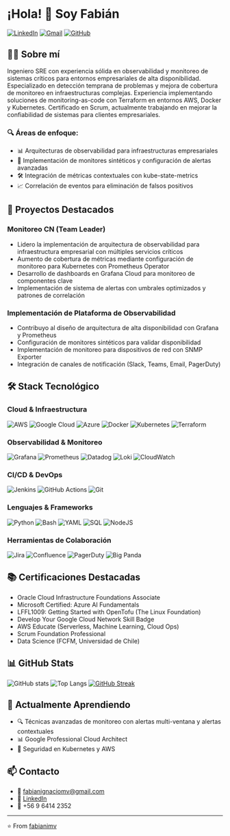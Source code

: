 # ¡Hola! 👋 Soy Fabián

[![LinkedIn](https://img.shields.io/badge/LinkedIn-0077B5?style=for-the-badge&logo=linkedin&logoColor=white)](https://linkedin.com/in/fabianimv)
[![Gmail](https://img.shields.io/badge/Gmail-D14836?style=for-the-badge&logo=gmail&logoColor=white)](mailto:fabianignaciomv@gmail.com)
[![GitHub](https://img.shields.io/badge/GitHub-100000?style=for-the-badge&logo=github&logoColor=white)](https://github.com/FabianIMV)

## 👨‍💻 Sobre mí

Ingeniero SRE con experiencia sólida en observabilidad y monitoreo de sistemas críticos para entornos empresariales de alta disponibilidad. Especializado en detección temprana de problemas y mejora de cobertura de monitoreo en infraestructuras complejas. Experiencia implementando soluciones de monitoring-as-code con Terraform en entornos AWS, Docker y Kubernetes. Certificado en Scrum, actualmente trabajando en mejorar la confiabilidad de sistemas para clientes empresariales.

### 🔍 Áreas de enfoque:
- 📊 Arquitecturas de observabilidad para infraestructuras empresariales
- 🔄 Implementación de monitores sintéticos y configuración de alertas avanzadas
- 🛠️ Integración de métricas contextuales con kube-state-metrics
- 📈 Correlación de eventos para eliminación de falsos positivos

## 🚀 Proyectos Destacados

### Monitoreo CN (Team Leader)
- Lidero la implementación de arquitectura de observabilidad para infraestructura empresarial con múltiples servicios críticos
- Aumento de cobertura de métricas mediante configuración de monitoreo para Kubernetes con Prometheus Operator
- Desarrollo de dashboards en Grafana Cloud para monitoreo de componentes clave
- Implementación de sistema de alertas con umbrales optimizados y patrones de correlación

### Implementación de Plataforma de Observabilidad
- Contribuyo al diseño de arquitectura de alta disponibilidad con Grafana y Prometheus
- Configuración de monitores sintéticos para validar disponibilidad
- Implementación de monitoreo para dispositivos de red con SNMP Exporter
- Integración de canales de notificación (Slack, Teams, Email, PagerDuty)

## 🛠️ Stack Tecnológico

### Cloud & Infraestructura
![AWS](https://img.shields.io/badge/AWS-232F3E?style=for-the-badge&logo=amazon-aws&logoColor=white)
![Google Cloud](https://img.shields.io/badge/Google_Cloud-4285F4?style=for-the-badge&logo=google-cloud&logoColor=white)
![Azure](https://img.shields.io/badge/Azure-0078D4?style=for-the-badge&logo=microsoftazure&logoColor=white)
![Docker](https://img.shields.io/badge/Docker-2496ED?style=for-the-badge&logo=docker&logoColor=white)
![Kubernetes](https://img.shields.io/badge/Kubernetes-326CE5?style=for-the-badge&logo=kubernetes&logoColor=white)
![Terraform](https://img.shields.io/badge/Terraform-7B42BC?style=for-the-badge&logo=terraform&logoColor=white)

### Observabilidad & Monitoreo
![Grafana](https://img.shields.io/badge/Grafana-F46800?style=for-the-badge&logo=grafana&logoColor=white)
![Prometheus](https://img.shields.io/badge/Prometheus-E6522C?style=for-the-badge&logo=prometheus&logoColor=white)
![Datadog](https://img.shields.io/badge/Datadog-632CA6?style=for-the-badge&logo=datadog&logoColor=white)
![Loki](https://img.shields.io/badge/Loki-F5A800?style=for-the-badge&logo=grafana&logoColor=white)
![CloudWatch](https://img.shields.io/badge/CloudWatch-FF4F8B?style=for-the-badge&logo=amazon-aws&logoColor=white)

### CI/CD & DevOps
![Jenkins](https://img.shields.io/badge/Jenkins-D24939?style=for-the-badge&logo=jenkins&logoColor=white)
![GitHub Actions](https://img.shields.io/badge/GitHub_Actions-2088FF?style=for-the-badge&logo=github-actions&logoColor=white)
![Git](https://img.shields.io/badge/Git-F05032?style=for-the-badge&logo=git&logoColor=white)

### Lenguajes & Frameworks
![Python](https://img.shields.io/badge/Python-3776AB?style=for-the-badge&logo=python&logoColor=white)
![Bash](https://img.shields.io/badge/Bash-4EAA25?style=for-the-badge&logo=gnu-bash&logoColor=white)
![YAML](https://img.shields.io/badge/YAML-CB171E?style=for-the-badge&logo=yaml&logoColor=white)
![SQL](https://img.shields.io/badge/SQL-4479A1?style=for-the-badge&logo=postgresql&logoColor=white)
![NodeJS](https://img.shields.io/badge/Node.js-339933?style=for-the-badge&logo=nodedotjs&logoColor=white)

### Herramientas de Colaboración
![Jira](https://img.shields.io/badge/Jira-0052CC?style=for-the-badge&logo=jira&logoColor=white)
![Confluence](https://img.shields.io/badge/Confluence-172B4D?style=for-the-badge&logo=confluence&logoColor=white)
![PagerDuty](https://img.shields.io/badge/PagerDuty-06AC38?style=for-the-badge&logo=pagerduty&logoColor=white)
![Big Panda](https://img.shields.io/badge/BigPanda-0074D9?style=for-the-badge&logo=data:image/svg+xml;base64,&logoColor=white)

## 📚 Certificaciones Destacadas

- Oracle Cloud Infrastructure Foundations Associate
- Microsoft Certified: Azure AI Fundamentals
- LFFL1009: Getting Started with OpenTofu (The Linux Foundation)
- Develop Your Google Cloud Network Skill Badge
- AWS Educate (Serverless, Machine Learning, Cloud Ops)
- Scrum Foundation Professional
- Data Science (FCFM, Universidad de Chile)

## 📊 GitHub Stats

![GitHub stats](https://github-readme-stats.vercel.app/api?username=fabianimv&show_icons=true&theme=radical&include_all_commits=true)
![Top Langs](https://github-readme-stats.vercel.app/api/top-langs/?username=fabianimv&layout=compact&theme=radical)
[![GitHub Streak](https://github-readme-streak-stats.herokuapp.com/?user=fabianimv&theme=radical)](https://git.io/streak-stats)

## 🌱 Actualmente Aprendiendo

- 🔍 Técnicas avanzadas de monitoreo con alertas multi-ventana y alertas contextuales
- 📊 Google Professional Cloud Architect
- 🔐 Seguridad en Kubernetes y AWS

## 📫 Contacto

- 📧 fabianignaciomv@gmail.com
- 🔗 [LinkedIn](https://linkedin.com/in/fabianimv)
- 📱 +56 9 6414 2352

---
⭐️ From [fabianimv](https://github.com/fabianimv)
